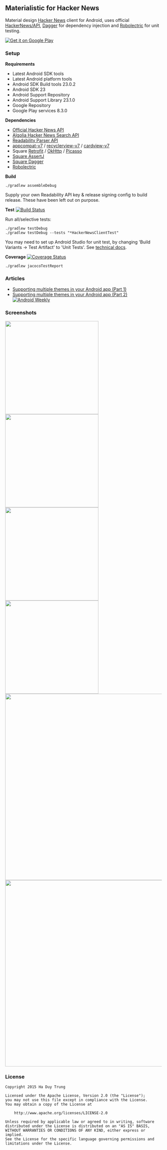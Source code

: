 ## Materialistic for Hacker News
Material design [Hacker News](https://news.ycombinator.com/) client for Android, uses official [HackerNews/API](https://github.com/HackerNews/API), [Dagger](http://square.github.io/dagger/) for dependency injection and [Robolectric](http://robolectric.org/) for unit testing.

[![Get it on Google Play](https://developer.android.com/images/brand/en_generic_rgb_wo_45.png)](https://play.google.com/store/apps/details?id=io.github.hidroh.materialistic&referrer=utm_source%3Dgithub)

### Setup
**Requirements**
- Latest Android SDK tools
- Latest Android platform tools
- Android SDK Build tools 23.0.2
- Android SDK 23
- Android Support Repository
- Android Support Library 23.1.0
- Google Repository
- Google Play services 8.3.0

**Dependencies**
- [Official Hacker News API](https://github.com/HackerNews/API)
- [Algolia Hacker News Search API](https://github.com/algolia/hn-search)
- [Readability Parser API](https://www.readability.com/developers/api/parser)
- [appcompat-v7](https://developer.android.com/tools/support-library/features.html#v7-appcompat) / [recyclerview-v7](https://developer.android.com/tools/support-library/features.html#v7-recyclerview) / [cardview-v7](https://developer.android.com/tools/support-library/features.html#v7-cardview)
- Square [Retrofit](https://github.com/square/retrofit) / [OkHttp](https://github.com/square/okhttp) / [Picasso](https://github.com/square/picasso)
- [Square AssertJ](https://github.com/square/assertj-android)
- [Square Dagger](https://github.com/square/dagger)
- [Robolectric](https://github.com/robolectric/robolectric)

**Build**

    ./gradlew assembleDebug

Supply your own Readability API key & release signing config to build release. These have been left out on purpose.

**Test** [![Build Status](https://travis-ci.org/hidroh/materialistic.svg?branch=master)](https://travis-ci.org/hidroh/materialistic)

Run all/selective tests:

    ./gradlew testDebug
    ./gradlew testDebug --tests "*HackerNewsClientTest"

You may need to set up Android Studio for unit test, by changing 'Build Variants -> Test Artifact' to 'Unit Tests'. See [technical docs](http://tools.android.com/tech-docs/unit-testing-support#TOC-Setting-up-Android-Studio).

**Coverage** [![Coverage Status](https://coveralls.io/repos/hidroh/materialistic/badge.svg?branch=master)](https://coveralls.io/r/hidroh/materialistic?branch=master)

    ./gradlew jacocoTestReport

### Articles
- [Supporting multiple themes in your Android app (Part 1)](http://www.hidroh.com/2015/02/16/support-multiple-themes-android-app/)
- [Supporting multiple themes in your Android app (Part 2)](http://www.hidroh.com/2015/02/25/support-multiple-themes-android-app-part-2/) [![Android Weekly](https://img.shields.io/badge/android--weekly-144-blue.svg)](http://androidweekly.net/issues/issue-144)

### Screenshots
<img src="assets/screenshot-1.png" width="300px" />
<img src="assets/screenshot-2.png" width="300px" />
<img src="assets/screenshot-3.png" width="300px" />
<img src="assets/screenshot-8.png" width="300px" />
<img src="assets/screenshot-10.png" width="600px" />
<img src="assets/screenshot-12.png" width="600px" />

### License
    Copyright 2015 Ha Duy Trung
    
    Licensed under the Apache License, Version 2.0 (the "License");
    you may not use this file except in compliance with the License.
    You may obtain a copy of the License at
    
        http://www.apache.org/licenses/LICENSE-2.0
    
    Unless required by applicable law or agreed to in writing, software
    distributed under the License is distributed on an "AS IS" BASIS,
    WITHOUT WARRANTIES OR CONDITIONS OF ANY KIND, either express or implied.
    See the License for the specific language governing permissions and
    limitations under the License.
